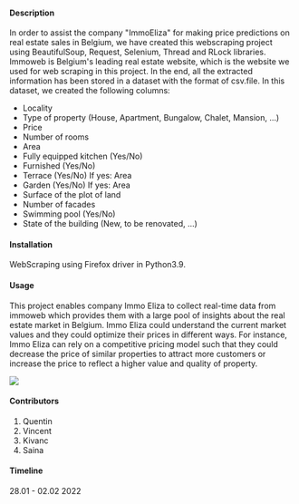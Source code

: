 #### Description

In order to assist the company "ImmoEliza" for making price predictions on real estate sales in Belgium, we have created this webscraping project using BeautifulSoup, Request, Selenium, Thread and RLock libraries.  
Immoweb is Belgium's leading real estate website, which is the website we used for web scraping in this project. In the end, all the extracted information has been stored in a dataset with the format of csv.file. In this dataset, we created the following columns:  

- Locality  
- Type of property (House, Apartment, Bungalow, Chalet, Mansion, ...)  
- Price  
- Number of rooms  
- Area  
- Fully equipped kitchen (Yes/No)  
- Furnished (Yes/No)  
- Terrace (Yes/No) If yes: Area  
- Garden (Yes/No)  If yes: Area  
- Surface of the plot of land  
- Number of facades  
- Swimming pool (Yes/No)  
- State of the building (New, to be renovated, ...)    

#### Installation  

WebScraping using Firefox driver in Python3.9.  

#### Usage  

This project enables company Immo Eliza to collect real-time data from immoweb which provides them with a large pool of insights about the real estate market in Belgium. Immo Eliza could understand the current market values and they could optimize their prices in different ways. For instance, Immo Eliza can rely on a competitive pricing model such that they could decrease the price of similar properties to attract more customers or increase the price to reflect a higher value and quality of property.  

<img src="https://www.xbyte.io/images/blog/2021/may/realstate/benefits-of-real-estate-web-scraping.jpg" >  

#### Contributors  

1) Quentin  
2) Vincent  
3) Kivanc  
4) Saina  

#### Timeline  

28.01 - 02.02 2022  


